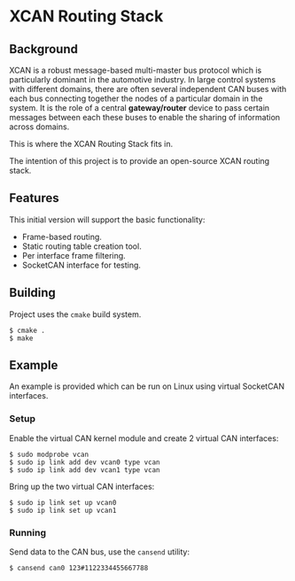 # XCAN Routing Stack

## Background

XCAN is a robust message-based multi-master bus protocol which is particularly dominant in the automotive industry. In large control systems with different domains, there are often several independent CAN buses with each bus connecting together the nodes of a particular domain in the system.
It is the role of a central **gateway/router** device to pass certain messages between each these buses to enable the sharing of information across domains.

This is where the XCAN Routing Stack fits in.

The intention of this project is to provide an open-source XCAN routing stack.

## Features

This initial version will support the basic functionality:
- Frame-based routing.
- Static routing table creation tool.
- Per interface frame filtering.
- SocketCAN interface for testing.

## Building
Project uses the `cmake` build system.

``` shell
$ cmake .
$ make
```

## Example
An example is provided which can be run on Linux using virtual SocketCAN interfaces.

### Setup
Enable the virtual CAN kernel module and create 2 virtual CAN interfaces:
``` shell
$ sudo modprobe vcan
$ sudo ip link add dev vcan0 type vcan
$ sudo ip link add dev vcan1 type vcan
```

Bring up the two virtual CAN interfaces:
``` shell
$ sudo ip link set up vcan0
$ sudo ip link set up vcan1
```

### Running
Send data to the CAN bus, use the `cansend` utility:
```
$ cansend can0 123#1122334455667788
```